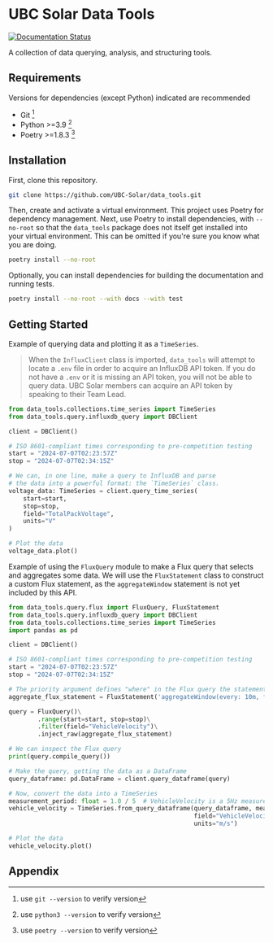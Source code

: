 # UBC Solar Data Tools

<!-- marker-index-start -->

[![Documentation Status](https://readthedocs.org/projects/ubc-solar-data-tools/badge/?version=latest)](https://ubc-solar-data-tools.readthedocs.io/en/latest/?badge=latest)

A collection of data querying, analysis, and structuring tools.

## Requirements

Versions for dependencies (except Python) indicated are recommended

* Git [^1]
* Python >=3.9 [^2]
* Poetry >=1.8.3 [^3]

## Installation

First, clone this repository.

```bash
git clone https://github.com/UBC-Solar/data_tools.git
```
Then, create and activate a virtual environment.
This project uses Poetry for dependency management. Next, use Poetry to install dependencies, with `--no-root` so that the `data_tools` package does not itself get installed into your virtual environment. This can be omitted if you're sure you know what you are doing. 

```bash
poetry install --no-root
```

Optionally, you can install dependencies for building the documentation and running tests.
```bash
poetry install --no-root --with docs --with test
```

## Getting Started

Example of querying data and plotting it as a `TimeSeries`.

> When the `InfluxClient` class is imported, `data_tools` will attempt to locate a `.env` file in order to acquire an InfluxDB API token. If you do not have a `.env` or it is missing an API token, you will not be able to query data. UBC Solar members can acquire an API token by speaking to their Team Lead.

```python
from data_tools.collections.time_series import TimeSeries
from data_tools.query.influxdb_query import DBClient

client = DBClient()

# ISO 8601-compliant times corresponding to pre-competition testing
start = "2024-07-07T02:23:57Z" 
stop = "2024-07-07T02:34:15Z"

# We can, in one line, make a query to InfluxDB and parse 
# the data into a powerful format: the `TimeSeries` class.
voltage_data: TimeSeries = client.query_time_series(
    start=start,
    stop=stop,
    field="TotalPackVoltage",
    units="V"
)

# Plot the data
voltage_data.plot()
```

Example of using the `FluxQuery` module to make a Flux query that selects and aggregates some data.
We will use the `FluxStatement` class to construct a custom Flux statement, as the `aggregateWindow` statement is not yet included by this API.

```python
from data_tools.query.flux import FluxQuery, FluxStatement
from data_tools.query.influxdb_query import DBClient
from data_tools.collections.time_series import TimeSeries
import pandas as pd

client = DBClient()

# ISO 8601-compliant times corresponding to pre-competition testing
start = "2024-07-07T02:23:57Z" 
stop = "2024-07-07T02:34:15Z"

# The priority argument defines "where" in the Flux query the statement will get placed. Higher priority -> later
aggregate_flux_statement = FluxStatement('aggregateWindow(every: 10m, fn: mean, createEmpty: false)', priority=5)

query = FluxQuery()\
        .range(start=start, stop=stop)\
        .filter(field="VehicleVelocity")\
        .inject_raw(aggregate_flux_statement)

# We can inspect the Flux query
print(query.compile_query())

# Make the query, getting the data as a DataFrame
query_dataframe: pd.DataFrame = client.query_dataframe(query)

# Now, convert the data into a TimeSeries
measurement_period: float = 1.0 / 5  # VehicleVelocity is a 5Hz measurement, so period is 1.0 / 5Hz.
vehicle_velocity = TimeSeries.from_query_dataframe(query_dataframe, measurement_period, 
                                                   field="VehicleVelocity", 
                                                   units="m/s")

# Plot the data
vehicle_velocity.plot()
```

## Appendix

[^1]: use `git --version` to verify version

[^2]: use `python3 --version` to verify version

[^3]: use `poetry --version` to verify version

<!-- marker-index-end -->
